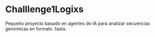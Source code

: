 # Challlenge1Logixs
Pequeño proyecto basado en agentes de IA para analizar secuencias genómicas en formato .fasta.

